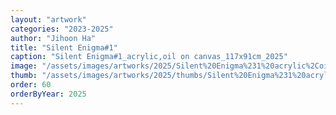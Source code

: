 ```yaml
---
layout: "artwork"
categories: "2023-2025"
author: "Jihoon Ha"
title: "Silent Enigma#1"
caption: "Silent Enigma#1_acrylic,oil on canvas_117x91cm_2025"
image: "/assets/images/artworks/2025/Silent%20Enigma%231%20acrylic%2Coil%20on%20canvas%20117x91cm%202025.jpg"
thumb: "/assets/images/artworks/2025/thumbs/Silent%20Enigma%231%20acrylic%2Coil%20on%20canvas%20117x91cm%202025.jpg"
order: 60
orderByYear: 2025
---
```


